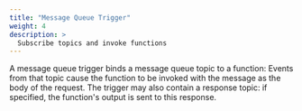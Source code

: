 ```yaml
---
title: "Message Queue Trigger"
weight: 4
description: >
  Subscribe topics and invoke functions
---
```


A message queue trigger binds a message queue topic to a function:
Events from that topic cause the function to be invoked with the
message as the body of the request. The trigger may also contain a
response topic: if specified, the function's output is sent to this
response.

